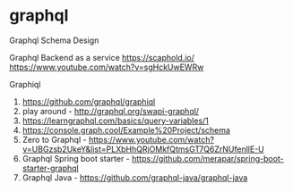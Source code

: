 # graphql


Graphql Schema Design


Graphql Backend as a service
https://scaphold.io/
https://www.youtube.com/watch?v=sgHckUwEWRw


Graphiql
1. https://github.com/graphql/graphiql
2. play around - http://graphql.org/swapi-graphql/
3. https://learngraphql.com/basics/query-variables/1
4. https://console.graph.cool/Example%20Project/schema
5. Zero to Graphql - https://www.youtube.com/watch?v=UBGzsb2UkeY&list=PLXbHhQRjOMkfQtmsGT7Q6ZrNUfenllE-U
6. Graphql Spring boot starter - https://github.com/merapar/spring-boot-starter-graphql
7. Graphql Java - https://github.com/graphql-java/graphql-java



